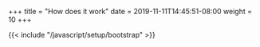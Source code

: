 +++
title = "How does it work"
date = 2019-11-11T14:45:51-08:00
weight = 10
+++

{{< include "/javascript/setup/bootstrap" >}}
